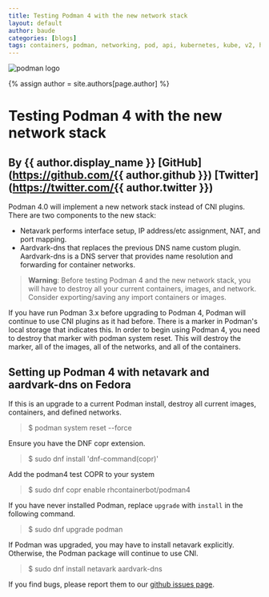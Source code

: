 ```yaml
---
title: Testing Podman 4 with the new network stack
layout: default
author: baude
categories: [blogs]
tags: containers, podman, networking, pod, api, kubernetes, kube, v2, hpc, windows, mac, rootless, sudo, network, netavark, aardvark, aardvark-dns
---
```

![podman logo](https://podman.io/images/podman.svg)

{% assign author = site.authors[page.author] %}
# Testing Podman 4 with the new network stack
## By {{ author.display_name }} [GitHub](https://github.com/{{ author.github }}) [Twitter](https://twitter.com/{{ author.twitter }})


Podman 4.0 will implement a new network stack instead of CNI plugins.  There are two components to the new stack:

<!--readmore-->
* Netavark performs interface setup, IP address/etc assignment, NAT, and port mapping.
* Aardvark-dns that replaces the previous DNS name custom plugin.  Aardvark-dns is a DNS server that provides name resolution and forwarding for container networks.

> **Warning**: Before testing Podman 4 and the new network stack, you will have to destroy all your current containers, images, and network.  Consider exporting/saving any import containers or images.

If you have run Podman 3.x before upgrading to Podman 4, Podman will continue to use CNI plugins as it had before.  There is a marker in Podman's local storage that indicates this.  In order to begin using Podman 4, you need to destroy that marker with podman system reset.  This will destroy the marker, all of the images, all of the networks, and all of the containers.

## Setting up Podman 4 with netavark and aardvark-dns on Fedora

If this is an upgrade to a current Podman install, destroy all current images, containers, and defined networks.
>$  podman system reset --force

Ensure you have the DNF copr extension.
>$ sudo dnf install 'dnf-command(copr)'

Add the podman4 test COPR to your system
>$ sudo dnf copr enable rhcontainerbot/podman4

If you have never installed Podman, replace `upgrade` with `install` in the following command.
> $ sudo dnf upgrade podman

If Podman was upgraded, you may have to install netavark explicitly. Otherwise, the Podman package will continue to use  CNI.
> $ sudo dnf install netavark aardvark-dns

If you find bugs, please report them to our [github issues page](https://github.com/containers/podman/issues).
